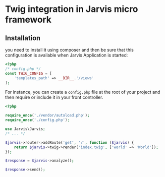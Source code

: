 # Twig integration in Jarvis micro framework

## Installation

you need to install it using composer and then be sure that this configuration 
is available when Jarvis Application is started:

```php
<?php
/* config.php */
const TWIG_CONFIG = [
    'templates_path' => __DIR__.'/views'
];
```

For instance, you can create a ``config.php`` file at the root of your project and then
require or include it in your front controller.


```php
<?php

require_once('./vendor/autoload.php');
require_once('./config.php');

use Jarvis\Jarvis;
/* ... */

$jarvis->router->addRoute('get', '/', function ($jarvis) {
    return $jarvis->twig->render('index.twig', ['world' => 'World']);
});

$response = $jarvis->analyze();

$response->send();
```
